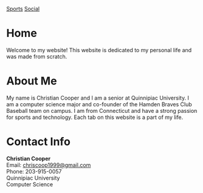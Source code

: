 [Sports](https://cacooper21.github.io/Sports)
[Social](https://cacooper21.github.io/Social)

# Home

Welcome to my website! This website is dedicated to my personal life and was made from scratch.

# About Me

My name is Christian Cooper and I am a senior at Quinnipiac University. I am a computer science major and co-founder of the Hamden Braves Club Baseball team on campus. I am from Connecticut and have a strong passion for sports and technology. Each tab on this website is a part of my life.

# Contact Info

**Christian Cooper**
<br />
Email: chriscoop1999@gmail.com
<br />
Phone: 203-915-0057
<br />
Quinnipiac University
<br />
Computer Science
